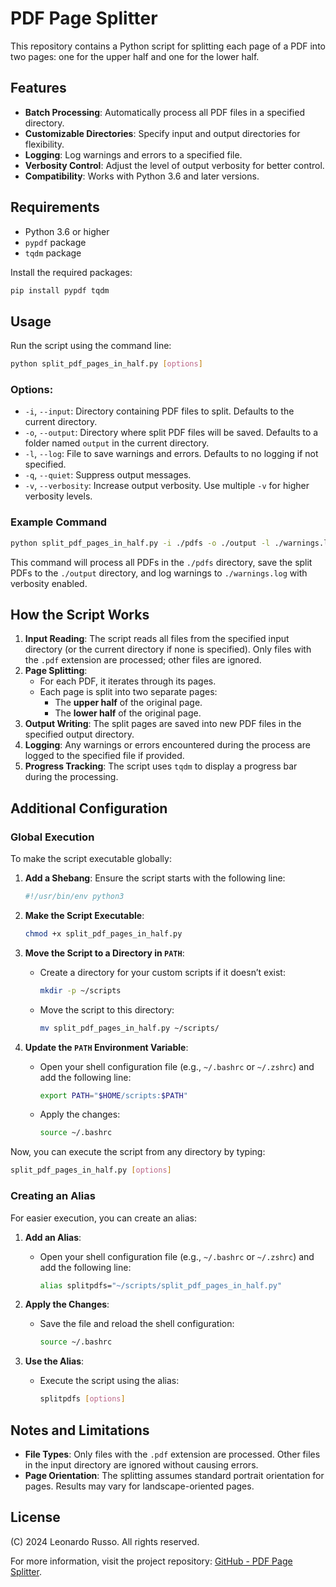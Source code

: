 # PDF Page Splitter

This repository contains a Python script for splitting each page of a PDF into two pages: one for the upper half and one for the lower half.

## Features

- **Batch Processing**: Automatically process all PDF files in a specified directory.
- **Customizable Directories**: Specify input and output directories for flexibility.
- **Logging**: Log warnings and errors to a specified file.
- **Verbosity Control**: Adjust the level of output verbosity for better control.
- **Compatibility**: Works with Python 3.6 and later versions.

## Requirements

- Python 3.6 or higher
- `pypdf` package
- `tqdm` package

Install the required packages:
```bash
pip install pypdf tqdm
```

## Usage

Run the script using the command line:
```bash
python split_pdf_pages_in_half.py [options]
```

### Options:
- `-i`, `--input`: Directory containing PDF files to split. Defaults to the current directory.
- `-o`, `--output`: Directory where split PDF files will be saved. Defaults to a folder named `output` in the current directory.
- `-l`, `--log`: File to save warnings and errors. Defaults to no logging if not specified.
- `-q`, `--quiet`: Suppress output messages.
- `-v`, `--verbosity`: Increase output verbosity. Use multiple `-v` for higher verbosity levels.

### Example Command

```bash
python split_pdf_pages_in_half.py -i ./pdfs -o ./output -l ./warnings.log -v
```

This command will process all PDFs in the `./pdfs` directory, save the split PDFs to the `./output` directory, and log warnings to `./warnings.log` with verbosity enabled.

## How the Script Works

1. **Input Reading**: The script reads all files from the specified input directory (or the current directory if none is specified). Only files with the `.pdf` extension are processed; other files are ignored.
2. **Page Splitting**:
   - For each PDF, it iterates through its pages.
   - Each page is split into two separate pages:
     - The **upper half** of the original page.
     - The **lower half** of the original page.
3. **Output Writing**: The split pages are saved into new PDF files in the specified output directory.
4. **Logging**: Any warnings or errors encountered during the process are logged to the specified file if provided.
5. **Progress Tracking**: The script uses `tqdm` to display a progress bar during the processing.

## Additional Configuration

### Global Execution

To make the script executable globally:

1. **Add a Shebang**: Ensure the script starts with the following line:
   ```python
   #!/usr/bin/env python3
   ```

2. **Make the Script Executable**:
   ```bash
   chmod +x split_pdf_pages_in_half.py
   ```

3. **Move the Script to a Directory in `PATH`**:
   - Create a directory for your custom scripts if it doesn’t exist:
     ```bash
     mkdir -p ~/scripts
     ```
   - Move the script to this directory:
     ```bash
     mv split_pdf_pages_in_half.py ~/scripts/
     ```

4. **Update the `PATH` Environment Variable**:
   - Open your shell configuration file (e.g., `~/.bashrc` or `~/.zshrc`) and add the following line:
     ```bash
     export PATH="$HOME/scripts:$PATH"
     ```
   - Apply the changes:
     ```bash
     source ~/.bashrc
     ```

Now, you can execute the script from any directory by typing:
```bash
split_pdf_pages_in_half.py [options]
```

### Creating an Alias

For easier execution, you can create an alias:

1. **Add an Alias**:
   - Open your shell configuration file (e.g., `~/.bashrc` or `~/.zshrc`) and add the following line:
     ```bash
     alias splitpdfs="~/scripts/split_pdf_pages_in_half.py"
     ```

2. **Apply the Changes**:
   - Save the file and reload the shell configuration:
     ```bash
     source ~/.bashrc
     ```

3. **Use the Alias**:
   - Execute the script using the alias:
     ```bash
     splitpdfs [options]
     ```

## Notes and Limitations

- **File Types**: Only files with the `.pdf` extension are processed. Other files in the input directory are ignored without causing errors.
- **Page Orientation**: The splitting assumes standard portrait orientation for pages. Results may vary for landscape-oriented pages.

## License

(C) 2024 Leonardo Russo. All rights reserved.

For more information, visit the project repository: [GitHub - PDF Page Splitter](https://github.com/Leonardor1999/PDF_PageSplitter).
